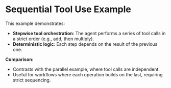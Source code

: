 # Sequential Tool Use Example

This example demonstrates:

- **Stepwise tool orchestration**: The agent performs a series of tool calls in a strict order (e.g., add, then multiply).
- **Deterministic logic**: Each step depends on the result of the previous one.

**Comparison:**
- Contrasts with the parallel example, where tool calls are independent.
- Useful for workflows where each operation builds on the last, requiring strict sequencing. 